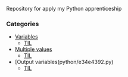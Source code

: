 Repository for apply my Python apprenticeship

### Categories
- [Variables](python/0a3affb2.py)
	- [TIL](https://github.com/lucas-salves/ultimateTil/blob/master/python/0a3affb2.md)
- [Multiple values](python/088e1f79.py)
	- [TIL](https://github.com/lucas-salves/ultimateTil/blob/master/python/088e1f79.md)
- [Output variables(python/e34e4392.py)
	- [TIL](https://github.com/lucas-salves/ultimateTil/blob/master/python/e34e4392.md)
